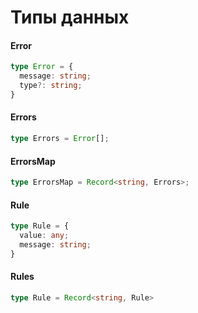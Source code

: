# Типы данных

#### Error
```ts
type Error = {
  message: string;
  type?: string;
}
```

#### Errors
```ts
type Errors = Error[];
```

#### ErrorsMap
```ts
type ErrorsMap = Record<string, Errors>;
```

#### Rule
```ts
type Rule = {
  value: any;
  message: string;
}
```

#### Rules
```ts
type Rule = Record<string, Rule>
```
